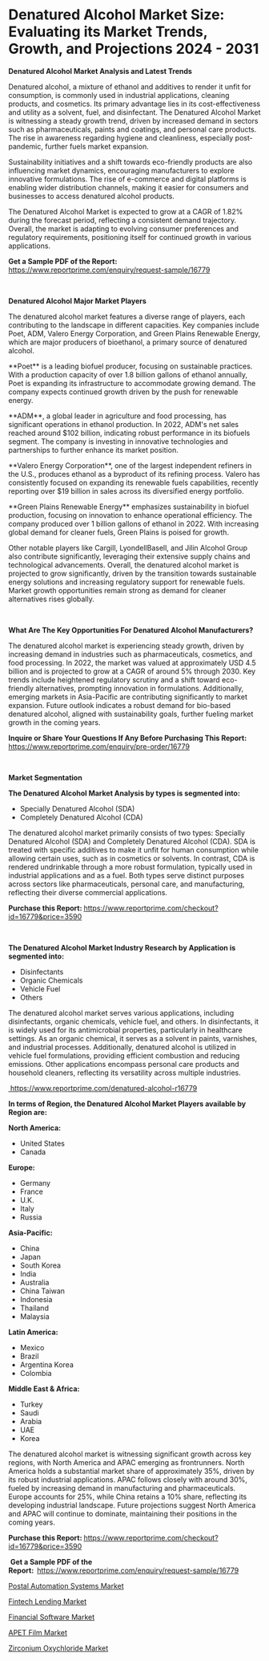 <p><h1>Denatured Alcohol Market Size: Evaluating its Market Trends, Growth, and Projections 2024 - 2031</h1></p><p><strong>Denatured Alcohol Market Analysis and Latest Trends</strong></p>
<p><p>Denatured alcohol, a mixture of ethanol and additives to render it unfit for consumption, is commonly used in industrial applications, cleaning products, and cosmetics. Its primary advantage lies in its cost-effectiveness and utility as a solvent, fuel, and disinfectant. The Denatured Alcohol Market is witnessing a steady growth trend, driven by increased demand in sectors such as pharmaceuticals, paints and coatings, and personal care products. The rise in awareness regarding hygiene and cleanliness, especially post-pandemic, further fuels market expansion.</p><p>Sustainability initiatives and a shift towards eco-friendly products are also influencing market dynamics, encouraging manufacturers to explore innovative formulations. The rise of e-commerce and digital platforms is enabling wider distribution channels, making it easier for consumers and businesses to access denatured alcohol products. </p><p>The Denatured Alcohol Market is expected to grow at a CAGR of 1.82% during the forecast period, reflecting a consistent demand trajectory. Overall, the market is adapting to evolving consumer preferences and regulatory requirements, positioning itself for continued growth in various applications.</p></p>
<p><strong>Get a Sample PDF of the Report:&nbsp;</strong> <a href="https://www.reportprime.com/enquiry/request-sample/16779?utm_campaign=40&utm_medium=2&utm_source=Github&utm_content=ia&utm_term=24112024&utm_id=denatured-alcohol">https://www.reportprime.com/enquiry/request-sample/16779</a></p>
<p>&nbsp;</p>
<p><strong>Denatured Alcohol Major Market Players</strong></p>
<p><p>The denatured alcohol market features a diverse range of players, each contributing to the landscape in different capacities. Key companies include Poet, ADM, Valero Energy Corporation, and Green Plains Renewable Energy, which are major producers of bioethanol, a primary source of denatured alcohol.</p><p>**Poet** is a leading biofuel producer, focusing on sustainable practices. With a production capacity of over 1.8 billion gallons of ethanol annually, Poet is expanding its infrastructure to accommodate growing demand. The company expects continued growth driven by the push for renewable energy.</p><p>**ADM**, a global leader in agriculture and food processing, has significant operations in ethanol production. In 2022, ADM's net sales reached around $102 billion, indicating robust performance in its biofuels segment. The company is investing in innovative technologies and partnerships to further enhance its market position.</p><p>**Valero Energy Corporation**, one of the largest independent refiners in the U.S., produces ethanol as a byproduct of its refining process. Valero has consistently focused on expanding its renewable fuels capabilities, recently reporting over $19 billion in sales across its diversified energy portfolio.</p><p>**Green Plains Renewable Energy** emphasizes sustainability in biofuel production, focusing on innovation to enhance operational efficiency. The company produced over 1 billion gallons of ethanol in 2022. With increasing global demand for cleaner fuels, Green Plains is poised for growth.</p><p>Other notable players like Cargill, LyondellBasell, and Jilin Alcohol Group also contribute significantly, leveraging their extensive supply chains and technological advancements. Overall, the denatured alcohol market is projected to grow significantly, driven by the transition towards sustainable energy solutions and increasing regulatory support for renewable fuels. Market growth opportunities remain strong as demand for cleaner alternatives rises globally.</p></p>
<p>&nbsp;</p>
<p><strong>What Are The Key Opportunities For Denatured Alcohol Manufacturers?</strong></p>
<p><p>The denatured alcohol market is experiencing steady growth, driven by increasing demand in industries such as pharmaceuticals, cosmetics, and food processing. In 2022, the market was valued at approximately USD 4.5 billion and is projected to grow at a CAGR of around 5% through 2030. Key trends include heightened regulatory scrutiny and a shift toward eco-friendly alternatives, prompting innovation in formulations. Additionally, emerging markets in Asia-Pacific are contributing significantly to market expansion. Future outlook indicates a robust demand for bio-based denatured alcohol, aligned with sustainability goals, further fueling market growth in the coming years.</p></p>
<p><strong>Inquire or Share Your Questions If Any Before Purchasing This Report:</strong> <a href="https://www.reportprime.com/enquiry/pre-order/16779?utm_campaign=40&utm_medium=2&utm_source=Github&utm_content=ia&utm_term=24112024&utm_id=denatured-alcohol">https://www.reportprime.com/enquiry/pre-order/16779</a></p>
<p>&nbsp;</p>
<p><strong>Market Segmentation</strong></p>
<p><strong>The Denatured Alcohol Market Analysis by types is segmented into:</strong></p>
<p><ul><li>Specially Denatured Alcohol (SDA)</li><li>Completely Denatured Alcohol (CDA)</li></ul></p>
<p><p>The denatured alcohol market primarily consists of two types: Specially Denatured Alcohol (SDA) and Completely Denatured Alcohol (CDA). SDA is treated with specific additives to make it unfit for human consumption while allowing certain uses, such as in cosmetics or solvents. In contrast, CDA is rendered undrinkable through a more robust formulation, typically used in industrial applications and as a fuel. Both types serve distinct purposes across sectors like pharmaceuticals, personal care, and manufacturing, reflecting their diverse commercial applications.</p></p>
<p><strong>Purchase this Report:&nbsp;</strong><a href="https://www.reportprime.com/checkout?id=16779&price=3590&utm_campaign=40&utm_medium=2&utm_source=Github&utm_content=ia&utm_term=24112024&utm_id=denatured-alcohol">https://www.reportprime.com/checkout?id=16779&price=3590</a></p>
<p>&nbsp;</p>
<p><strong>The Denatured Alcohol Market Industry Research by Application is segmented into:</strong></p>
<p><ul><li>Disinfectants</li><li>Organic Chemicals</li><li>Vehicle Fuel</li><li>Others</li></ul></p>
<p><p>The denatured alcohol market serves various applications, including disinfectants, organic chemicals, vehicle fuel, and others. In disinfectants, it is widely used for its antimicrobial properties, particularly in healthcare settings. As an organic chemical, it serves as a solvent in paints, varnishes, and industrial processes. Additionally, denatured alcohol is utilized in vehicle fuel formulations, providing efficient combustion and reducing emissions. Other applications encompass personal care products and household cleaners, reflecting its versatility across multiple industries.</p></p>
<p><a href="https://www.reportprime.com/denatured-alcohol-r16779?utm_campaign=40&utm_medium=2&utm_source=Github&utm_content=ia&utm_term=24112024&utm_id=denatured-alcohol">&nbsp;https://www.reportprime.com/denatured-alcohol-r16779</a></p>
<p><strong>In terms of Region, the Denatured Alcohol Market Players available by Region are:</strong></p>
<p>
    <p> <strong> North America: </strong>
        <ul>
            <li>United States</li>
            <li>Canada</li>
        </ul>
        </p> 
    <p> <strong> Europe: </strong>
        <ul>
            <li>Germany</li>
            <li>France</li>
            <li>U.K.</li>
            <li>Italy</li>
            <li>Russia</li>
        </ul>
        </p> 
    <p> <strong> Asia-Pacific: </strong>
        <ul>
            <li>China</li>
            <li>Japan</li>
            <li>South Korea</li>
            <li>India</li>
            <li>Australia</li>
            <li>China Taiwan</li>
            <li>Indonesia</li>
            <li>Thailand</li>
            <li>Malaysia</li>
        </ul>
        </p> 
    <p> <strong> Latin America: </strong>
        <ul>
            <li>Mexico</li>
            <li>Brazil</li>
            <li>Argentina Korea</li>
            <li>Colombia</li>
        </ul>
        </p> 
    <p> <strong> Middle East & Africa: </strong>
        <ul>
            <li>Turkey</li>
            <li>Saudi</li>
            <li>Arabia</li>
            <li>UAE</li>
            <li>Korea</li>
        </ul>
    </p>
    </p>
<p><p>The denatured alcohol market is witnessing significant growth across key regions, with North America and APAC emerging as frontrunners. North America holds a substantial market share of approximately 35%, driven by its robust industrial applications. APAC follows closely with around 30%, fueled by increasing demand in manufacturing and pharmaceuticals. Europe accounts for 25%, while China retains a 10% share, reflecting its developing industrial landscape. Future projections suggest North America and APAC will continue to dominate, maintaining their positions in the coming years.</p></p>
<p><strong>Purchase this Report: </strong><a href="https://www.reportprime.com/checkout?id=16779&price=3590&utm_campaign=40&utm_medium=2&utm_source=Github&utm_content=ia&utm_term=24112024&utm_id=denatured-alcohol">https://www.reportprime.com/checkout?id=16779&price=3590</a></p>
<p>&nbsp;<strong>Get a Sample PDF of the Report:&nbsp;&nbsp;</strong><a href="https://www.reportprime.com/enquiry/request-sample/16779?utm_campaign=40&utm_medium=2&utm_source=Github&utm_content=ia&utm_term=24112024&utm_id=denatured-alcohol">https://www.reportprime.com/enquiry/request-sample/16779</a></p>
<p><strong></strong></p>
<p><p><a href="https://www.linkedin.com/pulse/insightful-postal-automation-systems-market-trends-growth-pe7je?utm_campaign=40&utm_medium=2&utm_source=Github&utm_content=ia&utm_term=24112024&utm_id=denatured-alcohol">Postal Automation Systems Market</a></p><p><a href="https://issuu.com/reportprime-2/docs/fintech-lending-market-size-2030.pp_808c78cc696bd9?utm_campaign=40&utm_medium=2&utm_source=Github&utm_content=ia&utm_term=24112024&utm_id=denatured-alcohol">Fintech Lending Market</a></p><p><a href="https://www.linkedin.com/pulse/projected-market-expansion-financial-software-94-cagr-from-pwque?utm_campaign=40&utm_medium=2&utm_source=Github&utm_content=ia&utm_term=24112024&utm_id=denatured-alcohol">Financial Software Market</a></p><p><a href="https://github.com/abbislposival/Market-Research-Report-List-1/blob/main/apet-film-market.md?utm_campaign=40&utm_medium=2&utm_source=Github&utm_content=ia&utm_term=24112024&utm_id=denatured-alcohol">APET Film Market</a></p><p><a href="https://github.com/ParvinKhatun77/Market-Research-Report-List-1/blob/main/zirconium-oxychloride-market.md?utm_campaign=40&utm_medium=2&utm_source=Github&utm_content=ia&utm_term=24112024&utm_id=denatured-alcohol">Zirconium Oxychloride Market</a></p></p>